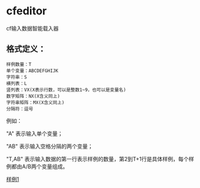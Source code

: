 # cfeditor

cf输入数据智能载入器
    
## 格式定义：

    样例数量：T
    单个变量：ABCDEFGHIJK
    字符串：S
    横列表：L
    竖列表：VX(X表示行数，可以是整数1~9，也可以是变量名)
    数字矩阵：NX(X含义同上)
    字符串矩阵：MX(X含义同上)
    分隔符：逗号

例如：

"A" 表示输入单个变量；

"AB" 表示输入空格分隔的两个变量；

"T,AB" 表示输入数据的第一行表示样例的数量，第2到T+1行是具体样例，每个样例都由A/B两个变量组成。


[样例1](samply1.py)